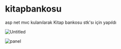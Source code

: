 # kitapbankosu
asp net mvc kulanılarak Kitap bankosu stk'sı için yapıldı 

![Untitled](https://user-images.githubusercontent.com/24297969/98671806-e1afdc80-2365-11eb-8d30-69b42adf4239.png)

![panel](https://user-images.githubusercontent.com/24297969/98671956-13c13e80-2366-11eb-8edc-fa60d26ea720.png)




